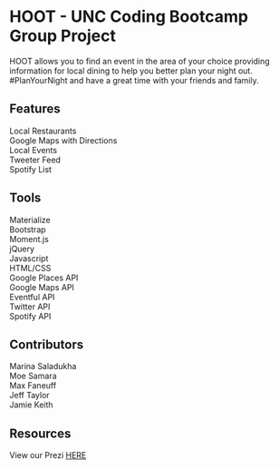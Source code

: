 # HOOT - UNC Coding Bootcamp Group Project

HOOT allows you to find an event in the area of your choice providing information for local dining to help you better plan your night out. #PlanYourNight and have a great time with your friends and family. 

## Features

Local Restaurants<br>
Google Maps with Directions<br>
Local Events<br>
Tweeter Feed<br>
Spotify List<br>

## Tools

Materialize<br>
Bootstrap<br>
Moment.js<br>
jQuery<br>
Javascript<br>
HTML/CSS<br>
Google Places API<br>
Google Maps API<br>
Eventful API<br>
Twitter API<br>
Spotify API<br>

## Contributors

Marina Saladukha<br>
Moe Samara<br>
Max Faneuff<br>
Jeff Taylor<br>
Jamie Keith<br>

## Resources

View our Prezi <a href="http://prezi.com/6nqbqf5kkdol/?utm_campaign=share&utm_medium=copy">HERE</a>
